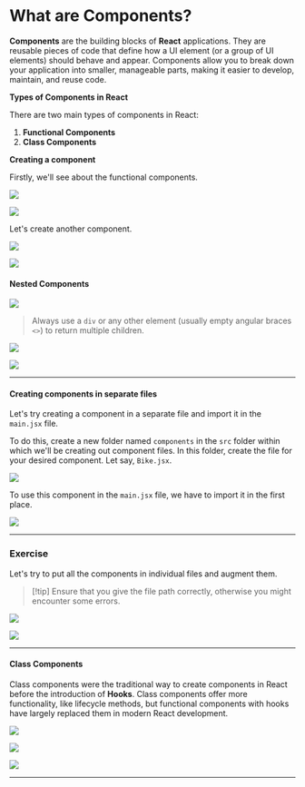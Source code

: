 # What are Components?

**Components** are the building blocks of **React** applications. They are reusable pieces of code that define how a UI element (or a group of UI elements) should behave and appear. Components allow you to break down your application into smaller, manageable parts, making it easier to develop, maintain, and reuse code.

**Types of Components in React**

There are two main types of components in React:

1. **Functional Components**
2. **Class Components**

**Creating a component**

Firstly, we'll see about the functional components.

![](https://i.imgur.com/yBHcmbl.png)

![](https://i.imgur.com/UWDZo1G.png)

Let's create another component.

![](https://i.imgur.com/MDrmDQs.png)

![](https://i.imgur.com/bVea4Zg.png)

#### Nested Components

![](https://i.imgur.com/ai7uPki.png)

> Always use a `div` or any other element (usually empty angular braces `<>`) to return multiple children.

![](https://i.imgur.com/lP1dp1T.png)

![](https://i.imgur.com/PHoxTgC.png)

***

#### Creating components in separate files

Let's try creating a component in a separate file and import it in the `main.jsx` file.

To do this, create a new folder named `components` in the `src` folder within which we'll be creating out component files. In this folder, create the file for your desired component. Let say, `Bike.jsx`.

![](https://i.imgur.com/vAnXCoY.png)

To use this component in the `main.jsx` file, we have to import it in the first place.

![](https://i.imgur.com/tyGcbEB.png)

***

### Exercise

Let's try to put all the components in individual files and augment them.

> \[!tip] Ensure that you give the file path correctly, otherwise you might encounter some errors.

![](https://i.imgur.com/secKOn8.png)

![](https://i.imgur.com/6TuU0Lk.png)

***

#### Class Components

Class components were the traditional way to create components in React before the introduction of **Hooks**. Class components offer more functionality, like lifecycle methods, but functional components with hooks have largely replaced them in modern React development.

![](https://i.imgur.com/mVw7zOF.png)

![](https://i.imgur.com/RJpvBPe.png)

![](https://i.imgur.com/wXfvtJY.png)

***
